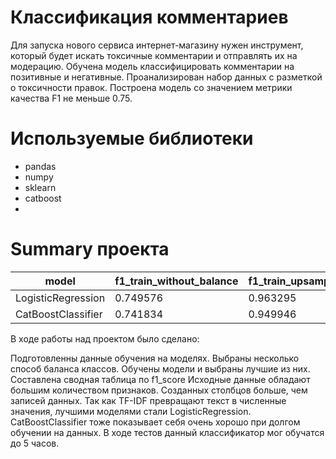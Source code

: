 # Классификация комментариев
Для запуска нового сервиса интернет-магазину нужен инструмент, который будет искать токсичные комментарии и отправлять их на модерацию. 
Обучена модель классифицировать комментарии на позитивные и негативные. Проанализирован набор данных с разметкой о токсичности правок.
Построена модель со значением метрики качества F1 не меньше 0.75.

# Используемые библиотеки
- pandas
- numpy
- sklearn
- catboost
- 
# Summary проекта

|model|f1_train_without_balance|f1_train_upsampled|f1_train_weighted|f1_test_without_balance|f1_test_upsampled|f1_test_weighted|
|-----|------------------------|------------------|-----------------|-----------------------|-----------------|----------------|
|LogisticRegression|	0.749576|	0.963295|	0.755667|	0.758194|	0.750883|	0.763290|
|CatBoostClassifier|	0.741834|	0.949946|	0.758964|	0.731831|	0.748978|	0.766323|

В ходе работы над проектом было сделано:

Подготовленны данные обучения на моделях.
Выбраны несколько способ баланса классов.
Обучены модели и выбраны лучшие из них.
Составлена сводная таблица по f1_score
Исходные данные обладают большим количеством признаков. Созданных столбцов больше, чем записей данных. Так как TF-IDF превращают текст в численные значения, лучшими моделями стали LogisticRegression. CatBoostClassifier тоже показывает себя очень хорошо при долгом обучении на данных. В ходе тестов данный классификатор мог обучатся до 5 часов.
